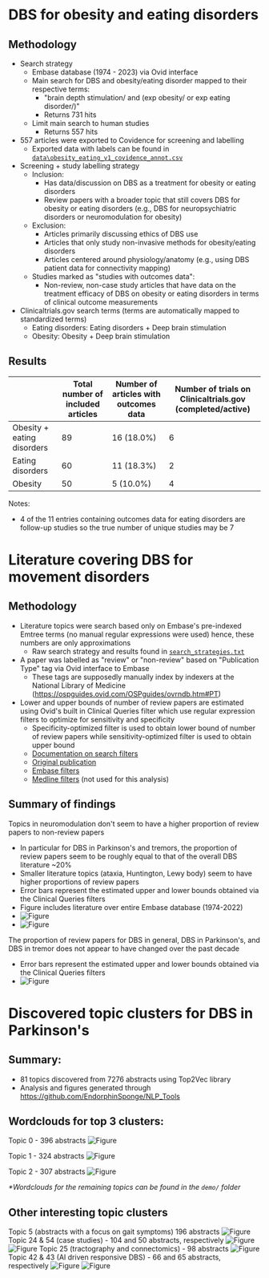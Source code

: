# DBS for obesity and eating disorders
## Methodology
- Search strategy
  - Embase database (1974 - 2023) via Ovid interface
  - Main search for DBS and obesity/eating disorder mapped to their respective terms:
    - "brain depth stimulation/ and (exp obesity/ or exp eating disorder/)"
    - Returns 731 hits
  - Limit main search to human studies 
    - Returns 557 hits
- 557 articles were exported to Covidence for screening and labelling
  - Exported data with labels can be found in [`data\obesity_eating_v1_covidence_annot.csv`](data\obesity_eating_v1_covidence_annot.csv)
- Screening + study labelling strategy
  - Inclusion:
    - Has data/discussion on DBS as a treatment for obesity or eating disorders
    - Review papers with a broader topic that still covers DBS for obesity or eating disorders (e.g., DBS for neuropsychiatric disorders or neuromodulation for obesity)
  - Exclusion:
    - Articles primarily discussing ethics of DBS use
    - Articles that only study non-invasive methods for obesity/eating disorders
    - Articles centered around physiology/anatomy (e.g., using DBS patient data for connectivity mapping)
  - Studies marked as "studies with outcomes data":
    - Non-review, non-case study articles that have data on the treatment efficacy of DBS on obesity or eating disorders in terms of clinical outcome measurements
- Clinicaltrials.gov search terms (terms are automatically mapped to standardized terms)
  - Eating disorders: Eating disorders + Deep brain stimulation
  - Obesity: Obesity + Deep brain stimulation

## Results
| | Total number of included articles | Number of articles with outcomes data | Number of trials on Clinicaltrials.gov (completed/active) |
| ---- | ---- | ---- | ---- |
| Obesity + eating disorders | 89 | 16 (18.0%) | 6 |
| Eating disorders | 60 | 11 (18.3%) | 2 |
| Obesity | 50 | 5 (10.0%) | 4 |

Notes: 
- 4 of the 11 entries containing outcomes data for eating disorders are follow-up studies so the true number of unique studies may be 7

# Literature covering DBS for movement disorders
## Methodology
- Literature topics were search based only on Embase's pre-indexed Emtree terms (no manual regular expressions were used) hence, these numbers are only approximations 
  - Raw search strategy and results found in [`search_strategies.txt`](search_strategies.txt)
- A paper was labelled as "review" or "non-review" based on "Publication Type" tag via Ovid interface to Embase
  - These tags are supposedly manually index by indexers at the National Library of Medicine (https://ospguides.ovid.com/OSPguides/ovrndb.htm#PT)
- Lower and upper bounds of number of review papers are estimated using Ovid's built in Clinical Queries filter which use regular expression filters to optimize for sensitivity and specificity 
  - Specificity-optimized filter is used to obtain lower bound of number of review papers while sensitivity-optimized filter is used to obtain upper bound
  - [Documentation on search filters](https://hiru.mcmaster.ca/hiru/HiRU_approach.pdf)
  - [Original publication](https://www.ncbi.nlm.nih.gov/pmc/articles/PMC403841/?tool=pubmed)
  - [Embase filters](https://hiru.mcmaster.ca/hiru/HIRU_Hedges_EMBASE_Strategies.aspx)
  - [Medline filters](https://hiru.mcmaster.ca/hiru/HIRU_Hedges_MEDLINE_Strategies.aspx) (not used for this analysis)

## Summary of findings
Topics in neuromodulation don't seem to have a higher proportion of review papers to non-review papers
- In particular for DBS in Parkinson's and tremors, the proportion of review papers seem to be roughly equal to that of the overall DBS literature ~20%
- Smaller literature topics (ataxia, Huntington, Lewy body) seem to have higher proportions of review papers
- Error bars represent the estimated upper and lower bounds obtained via the Clinical Queries filters
- Figure includes literature over entire Embase database (1974-2022)
- ![Figure](demo/fig1.png)
- ![Figure](demo/fig2.png)

The proportion of review papers for DBS in general, DBS in Parkinson's, and DBS in tremor does not appear to have changed over the past decade
- Error bars represent the estimated upper and lower bounds obtained via the Clinical Queries filters
- ![Figure](demo/fig3.png)


# Discovered topic clusters for DBS in Parkinson's
## Summary:
- 81 topics discovered from 7276 abstracts using Top2Vec library
- Analysis and figures generated through https://github.com/EndorphinSponge/NLP_Tools

## Wordclouds for top 3 clusters:
Topic 0 - 396 abstracts
![Figure](demo/park_dbs_rev_topic0_size396.png)

Topic 1 - 324 abstracts
![Figure](demo/park_dbs_rev_topic1_size324.png)

Topic 2 - 307 abstracts
![Figure](demo/park_dbs_rev_topic2_size307.png)

_*Wordclouds for the remaining topics can be found in the `demo/` folder_


## Other interesting topic clusters
Topic 5 (abstracts with a focus on gait symptoms) 196 abstracts
![Figure](demo/park_dbs_rev_topic5_size196.png)
Topic 24 & 54 (case studies) - 104 and 50 abstracts, respectively 
![Figure](demo/park_dbs_rev_topic24_size104.png)
![Figure](demo/park_dbs_rev_topic54_size50.png)
Topic 25 (tractography and connectomics) - 98 abstracts
![Figure](demo/park_dbs_rev_topic25_size98.png)
Topic 42 & 43 (AI driven responsive DBS) - 66 and 65 abstracts, respectively 
![Figure](demo/park_dbs_rev_topic42_size66.png)
![Figure](demo/park_dbs_rev_topic43_size65.png)